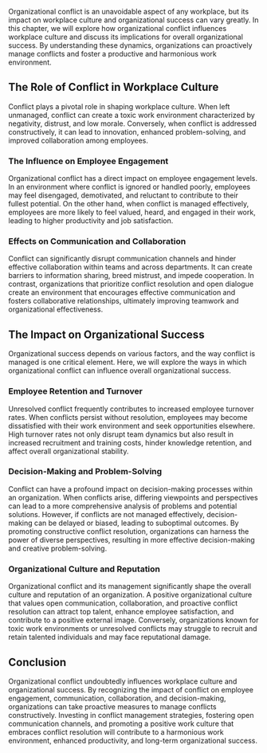 
Organizational conflict is an unavoidable aspect of any workplace, but its impact on workplace culture and organizational success can vary greatly. In this chapter, we will explore how organizational conflict influences workplace culture and discuss its implications for overall organizational success. By understanding these dynamics, organizations can proactively manage conflicts and foster a productive and harmonious work environment.

## The Role of Conflict in Workplace Culture

Conflict plays a pivotal role in shaping workplace culture. When left unmanaged, conflict can create a toxic work environment characterized by negativity, distrust, and low morale. Conversely, when conflict is addressed constructively, it can lead to innovation, enhanced problem-solving, and improved collaboration among employees.

### The Influence on Employee Engagement

Organizational conflict has a direct impact on employee engagement levels. In an environment where conflict is ignored or handled poorly, employees may feel disengaged, demotivated, and reluctant to contribute to their fullest potential. On the other hand, when conflict is managed effectively, employees are more likely to feel valued, heard, and engaged in their work, leading to higher productivity and job satisfaction.

### Effects on Communication and Collaboration

Conflict can significantly disrupt communication channels and hinder effective collaboration within teams and across departments. It can create barriers to information sharing, breed mistrust, and impede cooperation. In contrast, organizations that prioritize conflict resolution and open dialogue create an environment that encourages effective communication and fosters collaborative relationships, ultimately improving teamwork and organizational effectiveness.

## The Impact on Organizational Success

Organizational success depends on various factors, and the way conflict is managed is one critical element. Here, we will explore the ways in which organizational conflict can influence overall organizational success.

### Employee Retention and Turnover

Unresolved conflict frequently contributes to increased employee turnover rates. When conflicts persist without resolution, employees may become dissatisfied with their work environment and seek opportunities elsewhere. High turnover rates not only disrupt team dynamics but also result in increased recruitment and training costs, hinder knowledge retention, and affect overall organizational stability.

### Decision-Making and Problem-Solving

Conflict can have a profound impact on decision-making processes within an organization. When conflicts arise, differing viewpoints and perspectives can lead to a more comprehensive analysis of problems and potential solutions. However, if conflicts are not managed effectively, decision-making can be delayed or biased, leading to suboptimal outcomes. By promoting constructive conflict resolution, organizations can harness the power of diverse perspectives, resulting in more effective decision-making and creative problem-solving.

### Organizational Culture and Reputation

Organizational conflict and its management significantly shape the overall culture and reputation of an organization. A positive organizational culture that values open communication, collaboration, and proactive conflict resolution can attract top talent, enhance employee satisfaction, and contribute to a positive external image. Conversely, organizations known for toxic work environments or unresolved conflicts may struggle to recruit and retain talented individuals and may face reputational damage.

## Conclusion

Organizational conflict undoubtedly influences workplace culture and organizational success. By recognizing the impact of conflict on employee engagement, communication, collaboration, and decision-making, organizations can take proactive measures to manage conflicts constructively. Investing in conflict management strategies, fostering open communication channels, and promoting a positive work culture that embraces conflict resolution will contribute to a harmonious work environment, enhanced productivity, and long-term organizational success.
